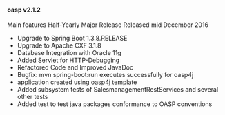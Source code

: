 #### oasp v2.1.2
Main features
Half-Yearly Major Release Released mid December 2016

- Upgrade to Spring Boot 1.3.8.RELEASE
- Upgrade to Apache CXF 3.1.8
- Database Integration with Oracle 11g
- Added Servlet for HTTP-Debugging
- Refactored Code and Improved JavaDoc
- Bugfix: mvn spring-boot:run executes successfully for oasp4j
- application created using oasp4j template
- Added subsystem tests of SalesmanagementRestServices and several other tests
- Added test to test java packages conformance to OASP conventions
